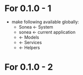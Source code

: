 # For 0.1.0 - 1

* make following available globally:
  * Sonea <- System
  * sonea <- current application
  * <ModelName> <- Models
  * <ServiceName> <- Services
  * <HelperName> <- Helpers

  
# For 0.1.0 - 2


